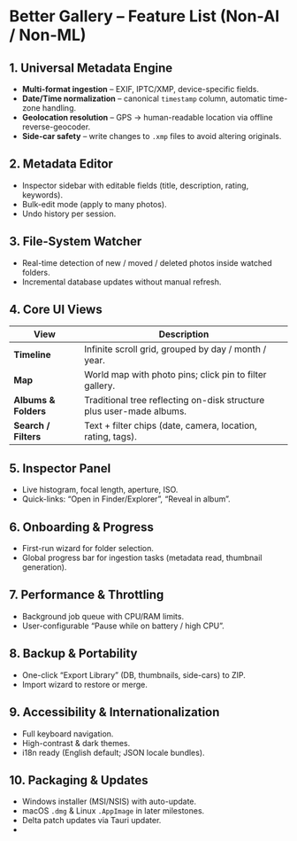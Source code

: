 # Better Gallery – Feature List (Non-AI / Non-ML)

## 1. Universal Metadata Engine

- **Multi-format ingestion** – EXIF, IPTC/XMP, device-specific fields.
- **Date/Time normalization** – canonical `timestamp` column, automatic time-zone handling.
- **Geolocation resolution** – GPS → human-readable location via offline reverse-geocoder.
- **Side-car safety** – write changes to `.xmp` files to avoid altering originals.

## 2. Metadata Editor

- Inspector sidebar with editable fields (title, description, rating, keywords).
- Bulk-edit mode (apply to many photos).
- Undo history per session.

## 3. File-System Watcher

- Real-time detection of new / moved / deleted photos inside watched folders.
- Incremental database updates without manual refresh.

## 4. Core UI Views

| View                 | Description                                                          |
| -------------------- | -------------------------------------------------------------------- |
| **Timeline**         | Infinite scroll grid, grouped by day / month / year.                 |
| **Map**              | World map with photo pins; click pin to filter gallery.              |
| **Albums & Folders** | Traditional tree reflecting on-disk structure plus user-made albums. |
| **Search / Filters** | Text + filter chips (date, camera, location, rating, tags).          |

## 5. Inspector Panel

- Live histogram, focal length, aperture, ISO.
- Quick-links: “Open in Finder/Explorer”, “Reveal in album”.

## 6. Onboarding & Progress

- First-run wizard for folder selection.
- Global progress bar for ingestion tasks (metadata read, thumbnail generation).

## 7. Performance & Throttling

- Background job queue with CPU/RAM limits.
- User-configurable “Pause while on battery / high CPU”.

## 8. Backup & Portability

- One-click “Export Library” (DB, thumbnails, side-cars) to ZIP.
- Import wizard to restore or merge.

## 9. Accessibility & Internationalization

- Full keyboard navigation.
- High-contrast & dark themes.
- i18n ready (English default; JSON locale bundles).

## 10. Packaging & Updates

- Windows installer (MSI/NSIS) with auto-update.
- macOS `.dmg` & Linux `.AppImage` in later milestones.
- Delta patch updates via Tauri updater.
-
